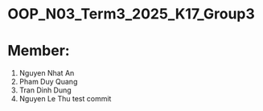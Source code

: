 # OOP_N03_Term3_2025_K17_Group3
# Member:
1. Nguyen Nhat An
2. Pham Duy Quang
3. Tran Dinh Dung
4. Nguyen Le Thu
 test commit
